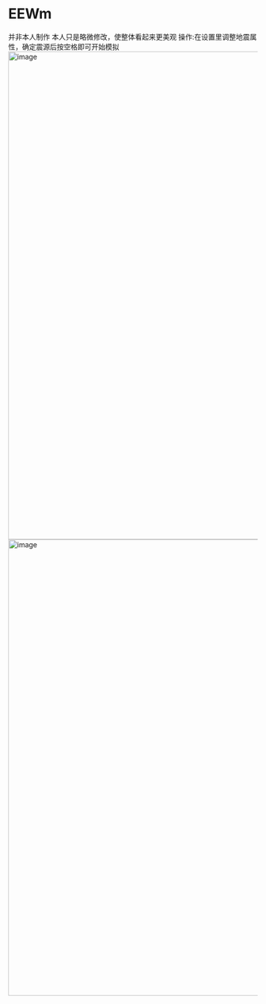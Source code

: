 # EEWm
并非本人制作 本人只是略微修改，使整体看起来更美观
操作:在设置里调整地震属性，确定震源后按空格即可开始模拟
<img width="1589" height="983" alt="image" src="https://github.com/user-attachments/assets/c11811c9-4618-45ed-b2a9-b038c56d5465" />
<img width="1631" height="919" alt="image" src="https://github.com/user-attachments/assets/8e49d4ea-fb61-489e-ad2c-13c3676fa00f" />

